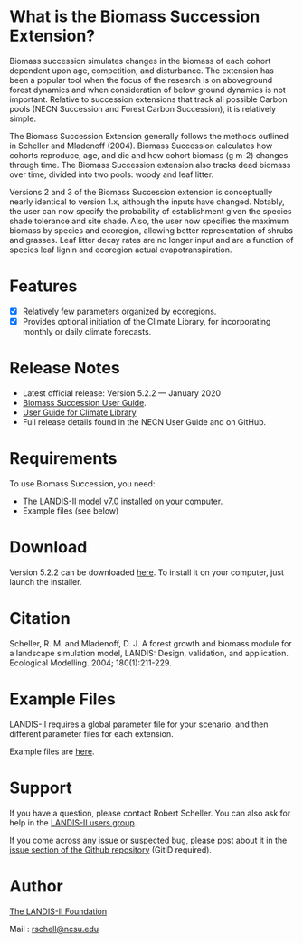 # What is the Biomass Succession Extension?

Biomass succession simulates changes in the biomass of each cohort dependent upon age, competition, and disturbance. The extension has been a popular tool when the focus of the research is on aboveground forest dynamics and when consideration of below ground dynamics is not important. Relative to succession extensions that track all possible Carbon pools (NECN Succession and Forest Carbon Succession), it is relatively simple. 

The Biomass Succession Extension generally follows the methods outlined in Scheller and Mladenoff (2004). Biomass Succession calculates how cohorts reproduce, age, and die and how cohort biomass (g m-2) changes through time. The Biomass Succession extension also tracks dead biomass over time, divided into two pools: woody and leaf litter. 

Versions 2 and 3 of the Biomass Succession extension is conceptually nearly identical to version 1.x, although the inputs have changed. Notably, the user can now specify the probability of establishment given the species shade tolerance and site shade. Also, the user now specifies the maximum biomass by species and ecoregion, allowing better representation of shrubs and grasses. Leaf litter decay rates are no longer input and are a function of species leaf lignin and ecoregion actual evapotranspiration. 

# Features

- [x] Relatively few parameters organized by ecoregions.
- [x] Provides optional initiation of the Climate Library, for incorporating monthly or daily climate forecasts.

# Release Notes

- Latest official release: Version 5.2.2 — January 2020
- [Biomass Succession User Guide](https://github.com/LANDIS-II-Foundation/Extension-Biomass-Succession/blob/master/docs/LANDIS-II%20Biomass%20Succession%20v5.0%20User%20Guide.pdf).
- [User Guide for Climate Library](https://github.com/LANDIS-II-Foundation/Library-Climate/blob/master/docs/LANDIS-II%20Climate%20Library%20v4.1%20User%20Guide.pdf)
- Full release details found in the NECN User Guide and on GitHub.

# Requirements

To use Biomass Succession, you need:

- The [LANDIS-II model v7.0](http://www.landis-ii.org/install) installed on your computer.
- Example files (see below)

# Download

Version 5.2.2 can be downloaded [here](https://github.com/LANDIS-II-Foundation/Extension-Biomass-Succession/blob/master/deploy/installer/LANDIS-II-V7%20Biomass%20Succession%205.2.2-setup.exe). To install it on your computer, just launch the installer.

# Citation

Scheller, R. M. and Mladenoff, D. J. A forest growth and biomass module for a landscape simulation model, LANDIS: Design, validation, and application. Ecological Modelling. 2004; 180(1):211-229. 

# Example Files

LANDIS-II requires a global parameter file for your scenario, and then different parameter files for each extension.

Example files are [here](https://github.com/LANDIS-II-Foundation/Extension-Biomass-Succession/blob/master/testings/CoreV7.0-BiomassSuccession5.0/biomass-succession_example.zip).

# Support

If you have a question, please contact Robert Scheller. 
You can also ask for help in the [LANDIS-II users group](http://www.landis-ii.org/users).

If you come across any issue or suspected bug, please post about it in the [issue section of the Github repository](https://github.com/LANDIS-II-Foundation/Extension-Biomass-Succession/issues) (GitID required).

# Author

[The LANDIS-II Foundation](http://www.landis-ii.org)

Mail : rschell@ncsu.edu
